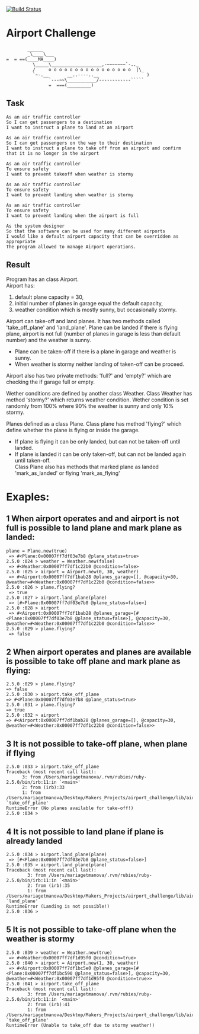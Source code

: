 [![Build Status](https://travis-ci.org/MaryDomashneva/airport_challenge.svg?branch=master)](https://travis-ci.org/MaryDomashneva/airport_challenge)

Airport Challenge
=================

```
        ______
        _\____\___
=  = ==(____MA____)
          \_____\___________________,-~~~~~~~`-.._
          /     o o o o o o o o o o o o o o o o  |\_
          `~-.__       __..----..__                  )
                `---~~\___________/------------`````
                =  ===(_________)
```

Task
-----

```
As an air traffic controller 
So I can get passengers to a destination 
I want to instruct a plane to land at an airport

As an air traffic controller 
So I can get passengers on the way to their destination 
I want to instruct a plane to take off from an airport and confirm that it is no longer in the airport

As an air traffic controller 
To ensure safety 
I want to prevent takeoff when weather is stormy 

As an air traffic controller 
To ensure safety 
I want to prevent landing when weather is stormy 

As an air traffic controller 
To ensure safety 
I want to prevent landing when the airport is full 

As the system designer
So that the software can be used for many different airports
I would like a default airport capacity that can be overridden as appropriate
The program allowed to manage Airport operations.
```
Result
-----

Program has an class Airport.  
Airport has:
1. default plane capacity = 30,
2. initial number of planes in garage equal the default capacity,
3. weather condition which is mostly sunny, but occasionally stormy.

Airport can take-off and land planes. It has two methods called 'take_off_plane' and 'land_plane'.
Plane can be landed if there is flying plane, airport is not full (number of planes in garage is less than default number) and the weather is sunny.
* Plane can be taken-off if there is a plane in garage and weather is sunny.
* When weather is stormy neither landing of taken-off can be proceed.  

Airport also has two private methods: 'full?' and 'empty?' which are checking the if garage full or empty.

Wether conditions are defined by another class Weather.
Class Weather has method 'stormy?' which returns weather condition.
Wether condition is set randomly from 100% where 90% the weather is sunny and only 10% stormy.

Planes defined as a class Plane.
Class plane has method 'flying?' which define whether the plane is flying or inside the garage.
* If plane is flying it can be only landed, but can not be taken-off until landed.
* If plane is landed it can be only taken-off, but can not be landed again until taken-off.  
Class Plane also has methods that marked plane as landed 'mark_as_landed' or flying 'mark_as_flying'

# Exaples:

## 1  When airport operates and and airport is not full is possible to land plane and mark plane as landed:

  ```
  plane = Plane.new(true)
   => #<Plane:0x00007ff7df03e7b8 @plane_status=true>
  2.5.0 :024 > weather = Weather.new(false)
   => #<Weather:0x00007ff7df1c22b0 @condition=false>
  2.5.0 :025 > airport = Airport.new(0, 30, weather)
   => #<Airport:0x00007ff7df1bab28 @planes_garage=[], @capacity=30, @weather=#<Weather:0x00007ff7df1c22b0 @condition=false>>
  2.5.0 :026 > plane.flying?
   => true
  2.5.0 :027 > airport.land_plane(plane)
   => [#<Plane:0x00007ff7df03e7b8 @plane_status=false>]
  2.5.0 :028 > airport
   => #<Airport:0x00007ff7df1bab28 @planes_garage=[#<Plane:0x00007ff7df03e7b8 @plane_status=false>], @capacity=30, @weather=#<Weather:0x00007ff7df1c22b0 @condition=false>>
  2.5.0 :029 > plane.flying?
   => false
  ```

## 2  When airport operates and planes are available is possible to take off plane and mark plane as flying:

  ```
2.5.0 :029 > plane.flying?
 => false
2.5.0 :030 > airport.take_off_plane
 => #<Plane:0x00007ff7df03e7b8 @plane_status=true>
2.5.0 :031 > plane.flying?
 => true
2.5.0 :032 > airport
 => #<Airport:0x00007ff7df1bab28 @planes_garage=[], @capacity=30, @weather=#<Weather:0x00007ff7df1c22b0 @condition=false>>
  ```

## 3 It is not possible to take-off plane, when plane if flying
  ```
  2.5.0 :033 > airport.take_off_plane
Traceback (most recent call last):
        3: from /Users/mariagetmanova/.rvm/rubies/ruby-2.5.0/bin/irb:11:in `<main>'
        2: from (irb):33
        1: from /Users/mariagetmanova/Desktop/Makers_Projects/airport_challenge/lib/airport.rb:26:in `take_off_plane'
RuntimeError (No planes available for take-off!)
2.5.0 :034 >
  ```
## 4 It is not possible to land plane if plane is already landed

```
2.5.0 :034 > airport.land_plane(plane)
 => [#<Plane:0x00007ff7df03e7b8 @plane_status=false>]
2.5.0 :035 > airport.land_plane(plane)
Traceback (most recent call last):
        3: from /Users/mariagetmanova/.rvm/rubies/ruby-2.5.0/bin/irb:11:in `<main>'
        2: from (irb):35
        1: from /Users/mariagetmanova/Desktop/Makers_Projects/airport_challenge/lib/airport.rb:34:in `land_plane'
RuntimeError (Landing is not possible!)
2.5.0 :036 >
```
## 5 It is not possible to take-off plane when the weather is stormy

```
2.5.0 :039 > weather = Weather.new(true)
 => #<Weather:0x00007ff7df1d95f0 @condition=true>
2.5.0 :040 > airport = Airport.new(1, 30, weather)
 => #<Airport:0x00007ff7df1bc5e0 @planes_garage=[#<Plane:0x00007ff7df1bc590 @plane_status=false>], @capacity=30, @weather=#<Weather:0x00007ff7df1d95f0 @condition=true>>
2.5.0 :041 > airport.take_off_plane
Traceback (most recent call last):
        3: from /Users/mariagetmanova/.rvm/rubies/ruby-2.5.0/bin/irb:11:in `<main>'
        2: from (irb):41
        1: from /Users/mariagetmanova/Desktop/Makers_Projects/airport_challenge/lib/airport.rb:27:in `take_off_plane'
RuntimeError (Unable to take_off due to stormy weather!)
```
